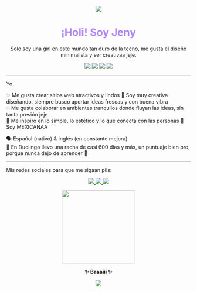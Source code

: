 <div align="center">
  <img src="https://capsule-render.vercel.app/api?type=waving&color=dda0dd&height=100&section=header"/>
</div>

<h1 align="center" style="color:#b085f5">
  ¡Holi! Soy Jeny
</h1>

<p align="center">
  Solo soy una girl en este mundo tan duro de la tecno, me gusta el diseño minimalista y ser creativaa jeje.  
</p>

<p align="center">
  <img src="https://img.shields.io/badge/Frontend-%23dda0dd?style=flat&logo=html5&logoColor=white"/>
  <img src="https://img.shields.io/badge/CSS3-%23e6ccf2?style=flat&logo=css3&logoColor=white"/>
  <img src="https://img.shields.io/badge/JavaScript-%23d8bfd8?style=flat&logo=javascript&logoColor=white"/>
  <img src="https://img.shields.io/badge/Creatividad-%23ba55d3?style=flat&logo=sparkles&logoColor=white"/>
</p>

---
Yo

✨ Me gusta crear sitios web atractivos y lindos
🎨 Soy muy creativa diseñando, siempre busco aportar ideas frescas y con buena vibra  
💡 Me gusta colaborar en ambientes tranquilos donde fluyan las ideas, sin tanta presión jeje  
🌈 Me inspiro en lo simple, lo estético y lo que conecta con las personas 
🌮 Soy MEXICANAA


🗣️ Español (nativo) & Inglés (en constante mejora)  
🦉 En Duolingo llevo una racha de casí 600 días y más, un puntuaje bien pro, porque nunca dejo de aprender 💪 


---
Mis redes sociales para que me sigaan plis:

<p align="center">
  <a href="https://www.instagram.com/jenmoonf" target="_blank">
    <img src="https://img.shields.io/badge/Instagram-%23d291bc?style=for-the-badge&logo=instagram&logoColor=white" />
  </a>
  <a href="https://www.tiktok.com/@jeenmonf" target="_blank">
    <img src="https://img.shields.io/badge/TikTok-%23dda0dd?style=for-the-badge&logo=tiktok&logoColor=white" />
  </a>
  <a href="https://www.linkedin.com/in/jenyfer-mm-6912662b9" target="_blank">
    <img src="https://img.shields.io/badge/LinkedIn-%23b085f5?style=for-the-badge&logo=linkedin&logoColor=white" />
  </a>
</p>


<p align="center">
  <img src="https://preview.redd.it/que-har%C3%ADan-si-les-llegar%C3%A1-este-mensaje-v0-z3aofu7sqd7f1.png?auto=webp&s=80666f3424e0ba1f3ffc8b32b3aa75f9e9e99596" width="200"/>
</p>

<p align="center">
  <strong>✨ Baaaiii ✨</strong>  
</p>

<div align="center">
  <img src="https://capsule-render.vercel.app/api?type=waving&color=dda0dd&height=100&section=footer"/>
</div>


